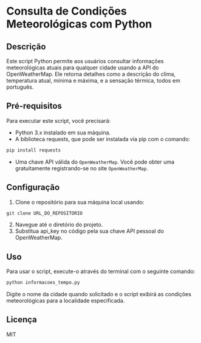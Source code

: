 # Consulta de Condições Meteorológicas com Python

## Descrição
Este script Python permite aos usuários consultar informações meteorológicas atuais para qualquer cidade usando a API do OpenWeatherMap. Ele retorna detalhes como a descrição do clima, temperatura atual, mínima e máxima, e a sensação térmica, todos em português.

## Pré-requisitos
Para executar este script, você precisará:

+ Python 3.x instalado em sua máquina.
+ A biblioteca requests, que pode ser instalada via pip com o comando:
```python
pip install requests
```

+ Uma chave API válida do `OpenWeatherMap`. Você pode obter uma gratuitamente registrando-se no site `OpenWeatherMap`.

## Configuração
1. Clone o repositório para sua máquina local usando:
```python
git clone URL_DO_REPOSITORIO
```
2. Navegue até o diretório do projeto.
3. Substitua api_key no código pela sua chave API pessoal do OpenWeatherMap.


## Uso
Para usar o script, execute-o através do terminal com o seguinte comando:
```python
python informacoes_tempo.py
```

Digite o nome da cidade quando solicitado e o script exibirá as condições meteorológicas para a localidade especificada.

## Licença
MIT

